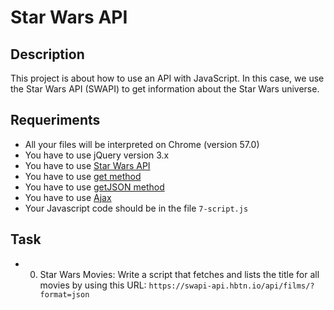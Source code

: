# Star Wars API

## Description
This project is about how to use an API with JavaScript. In this case, we use the Star Wars API (SWAPI) to get information about the Star Wars universe.

## Requeriments
- All your files will be interpreted on Chrome (version 57.0)
- You have to use jQuery version 3.x
- You have to use [Star Wars API](https://swapi-api.hbtn.io/)
- You have to use [get method](https://api.jquery.com/jquery.get/)
- You have to use [getJSON method](https://api.jquery.com/jquery.getjson/)
- You have to use [Ajax](https://learn.jquery.com/ajax/)
- Your Javascript code should be in the file `7-script.js`

## Task

- 0. Star Wars Movies: Write a script that fetches and lists the title for all movies by using this URL: `https://swapi-api.hbtn.io/api/films/?format=json`
